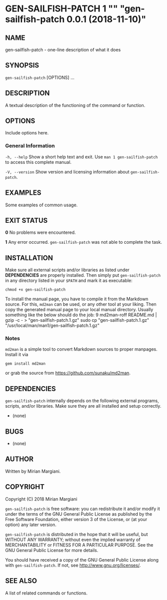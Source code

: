 
# GEN-SAILFISH-PATCH 1 "" "gen-sailfish-patch 0.0.1 (2018-11-10)"

## NAME
gen-sailfish-patch - one-line description of what it does

## SYNOPSIS
`gen-sailfish-patch` [OPTIONS] ...

## DESCRIPTION
A textual description of the functioning of the command or function.

## OPTIONS
Include options here.

### General Information
`-h, --help`
  Show a short help text and exit. Use `man 1 gen-sailfish-patch` to access this complete manual.

`-V, --version`
  Show version and licensing information about `gen-sailfish-patch`.

## EXAMPLES
Some examples of common usage.

## EXIT STATUS

**0** No problems were encountered.

**1** Any error occurred. `gen-sailfish-patch` was not able to complete the task.

## INSTALLATION
Make sure all external scripts and/or libraries as listed under
**DEPENDENCIES** are properly installed. Then simply put `gen-sailfish-patch` in any
directory listed in your `$PATH` and mark it as executable:

    chmod +x gen-sailfish-patch

To install the manual page, you have to compile it from the Markdown source.
For this, `md2man` can be used, or any other tool at your liking. Then copy
the generated manual page to your local manual directory. Usually something
like the below should do the job:
9
    md2man-roff README.md | gzip -c - > "gen-sailfish-patch.1.gz"
    sudo cp "gen-sailfish-patch.1.gz" "/usr/local/man/man1/gen-sailfish-patch.1.gz"

### Notes

`md2man` is a simple tool to convert Markdown sources to proper manpages.
Install it via

    gem install md2man

or grab the source from <https://github.com/sunaku/md2man>.

## DEPENDENCIES
`gen-sailfish-patch` internally depends on the following external programs, scripts, and/or
libraries. Make sure they are all installed and setup correctly.

* (none)

## BUGS

* (none)

## AUTHOR
Written by Mirian Margiani.

## COPYRIGHT
Copyright (C) 2018  Mirian Margiani

`gen-sailfish-patch` is free software: you can redistribute it and/or modify it under
the terms of the GNU General Public License as published by the Free Software
Foundation, either version 3 of the License, or (at your option) any later
version.

`gen-sailfish-patch` is distributed in the hope that it will be useful, but WITHOUT
ANY WARRANTY; without even the implied warranty of MERCHANTABILITY or FITNESS
FOR A PARTICULAR PURPOSE.  See the GNU General Public License for more
details.

You should have received a copy of the GNU General Public License along with
`gen-sailfish-patch`.  If not, see <http://www.gnu.org/licenses/>.

## SEE ALSO
A list of related commands or functions.
